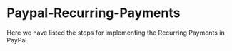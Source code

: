 # Paypal-Recurring-Payments
Here we have listed the steps for implementing the Recurring Payments in PayPal.
